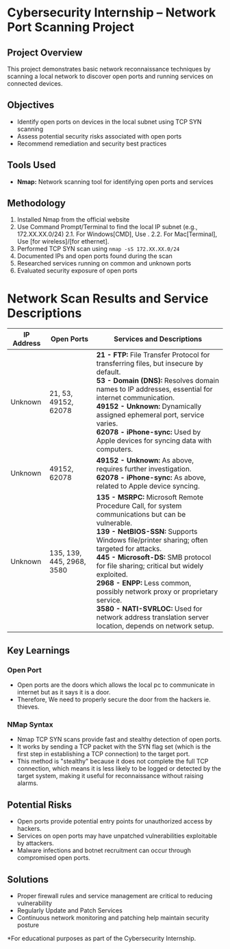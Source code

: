 # Cybersecurity Internship – Network Port Scanning Project

## Project Overview
This project demonstrates basic network reconnaissance techniques by scanning a local network to discover open ports and running services on connected devices. 

## Objectives
- Identify open ports on devices in the local subnet using TCP SYN scanning
- Assess potential security risks associated with open ports
- Recommend remediation and security best practices

## Tools Used
- **Nmap:** Network scanning tool for identifying open ports and services

## Methodology
1. Installed Nmap from the official website
2. Use Command Prompt/Terminal to find the local IP subnet (e.g., 172.XX.XX.0/24)
   2.1. For Windows[CMD], Use <ipconfig>.
   2.2. For Mac[Terminal], Use <ipconfig getsummary en0>[for wireless]/<en1>[for ethernet].
4. Performed TCP SYN scan using `nmap -sS 172.XX.XX.0/24`
5. Documented IPs and open ports found during the scan
6. Researched services running on common and unknown ports
7. Evaluated security exposure of open ports

# Network Scan Results and Service Descriptions

| IP Address | Open Ports              | Services and Descriptions                                                         |
|------------|------------------------|-----------------------------------------------------------------------------------|
| Unknown    | 21, 53, 49152, 62078   | **21 - FTP:** File Transfer Protocol for transferring files, but insecure by default. <br> **53 - Domain (DNS):** Resolves domain names to IP addresses, essential for internet communication. <br> **49152 - Unknown:** Dynamically assigned ephemeral port, service varies. <br> **62078 - iPhone-sync:** Used by Apple devices for syncing data with computers. |
| Unknown    | 49152, 62078           | **49152 - Unknown:** As above, requires further investigation. <br> **62078 - iPhone-sync:** As above, related to Apple device syncing.                              |
| Unknown    | 135, 139, 445, 2968, 3580 | **135 - MSRPC:** Microsoft Remote Procedure Call, for system communications but can be vulnerable. <br> **139 - NetBIOS-SSN:** Supports Windows file/printer sharing; often targeted for attacks. <br> **445 - Microsoft-DS:** SMB protocol for file sharing; critical but widely exploited. <br> **2968 - ENPP:** Less common, possibly network proxy or proprietary service. <br> **3580 - NATI-SVRLOC:** Used for network address translation server location, depends on network setup. |


## Key Learnings
### Open Port
- Open ports are the doors which allows the local pc to communicate in internet but as it says it is a door.
- Therefore, We need to properly secure the door from the hackers ie. thieves.

### NMap Syntax
- Nmap TCP SYN scans provide fast and stealthy detection of open ports.
- It works by sending a TCP packet with the SYN flag set (which is the first step in establishing a TCP connection) to the target port.
- This method is "stealthy" because it does not complete the full TCP connection, which means it is less likely to be logged or detected by the target system, making it useful for reconnaissance without raising alarms.

## Potential Risks
- Open ports provide potential entry points for unauthorized access by hackers.
- Services on open ports may have unpatched vulnerabilities exploitable by attackers.
- Malware infections and botnet recruitment can occur through compromised open ports.
  
## Solutions
- Proper firewall rules and service management are critical to reducing vulnerability
- Regularly Update and Patch Services
- Continuous network monitoring and patching help maintain security posture



*For educational purposes as part of the Cybersecurity Internship.
